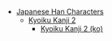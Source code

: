 - [Japanese Han Characters](<../../_ja/ja_han/README.md>)
	- [Kyoiku Kanji 2](<../../_ja/ja_han/1_kyoiku/kyoiku-2/README.md>)
		- [Kyoiku Kanji 2 (ko)](<../../_ja/ja_han/1_kyoiku/kyoiku-2/ko.md>)